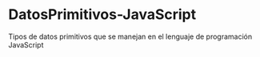 # DatosPrimitivos-JavaScript
Tipos de datos primitivos que se manejan en el lenguaje de programación JavaScript
